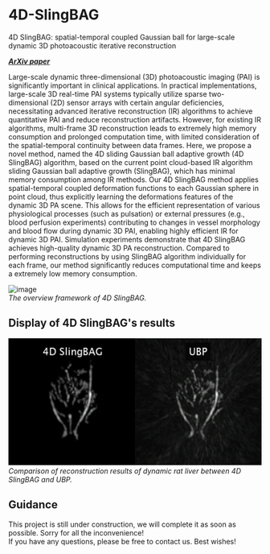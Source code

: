 # 4D-SlingBAG
4D SlingBAG: spatial-temporal coupled Gaussian ball for large-scale dynamic 3D photoacoustic iterative reconstruction

[***ArXiv paper***](https://arxiv.org/abs/2412.03898)

Large-scale dynamic three-dimensional (3D) photoacoustic imaging (PAI) is significantly important in clinical applications. In practical implementations, large-scale 3D real-time PAI systems typically utilize sparse two-dimensional (2D) sensor arrays with certain angular deficiencies, necessitating advanced iterative reconstruction (IR) algorithms to achieve quantitative PAI and reduce reconstruction artifacts. However, for existing IR algorithms, multi-frame 3D reconstruction leads to extremely high memory consumption and prolonged computation time, with limited consideration of the spatial-temporal continuity between data frames. Here, we propose a novel method, named the 4D sliding Gaussian ball adaptive growth (4D SlingBAG) algorithm, based on the current point cloud-based IR algorithm sliding Gaussian ball adaptive growth (SlingBAG), which has minimal memory consumption among IR methods. Our 4D SlingBAG method applies spatial-temporal coupled deformation functions to each Gaussian sphere in point cloud, thus explicitly learning the deformations features of the dynamic 3D PA scene. This allows for the efficient representation of various physiological processes (such as pulsation) or external pressures (e.g., blood perfusion experiments) contributing to changes in vessel morphology and blood flow during dynamic 3D PAI, enabling highly efficient IR for dynamic 3D PAI. Simulation experiments demonstrate that 4D SlingBAG achieves high-quality dynamic 3D PA reconstruction. Compared to performing reconstructions by using SlingBAG algorithm individually for each frame, our method significantly reduces computational time and keeps a extremely low memory consumption.

![image](https://github.com/JaegerCQ/4D-SlingBAG/blob/main/figures/4D_pipeline.png)   
_The overview framework of 4D SlingBAG._


## Display of 4D SlingBAG's results

![image](https://github.com/JaegerCQ/4D-SlingBAG/blob/main/figures/4D_liver.gif)    
_Comparison of reconstruction results of dynamic rat liver between 4D SlingBAG and UBP._  


## Guidance

This project is still under construction, we will complete it as soon as possible. Sorry for all the inconvenience!  
If you have any questions, please be free to contact us. Best wishes!
